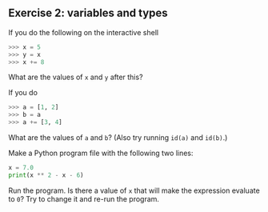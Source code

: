 ## Exercise 2: variables and types

If you do the following on the interactive shell

```python
>>> x = 5
>>> y = x
>>> x += 8
```

What are the values of `x` and `y` after this?

If you do

```python
>>> a = [1, 2]
>>> b = a
>>> a += [3, 4]
```

What are the values of `a` and `b`? (Also try running `id(a)` and `id(b)`.)

Make a Python program file with the following two lines:

```python
x = 7.0
print(x ** 2 - x - 6)
```

Run the program. Is there a value of `x` that will make the expression evaluate
to `0`? Try to change it and re-run the program.
